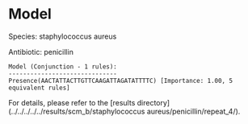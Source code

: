 
# Model

Species: staphylococcus aureus

Antibiotic: penicillin

```
Model (Conjunction - 1 rules):
------------------------------
Presence(AACTATTACTTGTTCAAGATTAGATATTTTC) [Importance: 1.00, 5 equivalent rules]

```

For details, please refer to the [results directory](../../../../../results/scm_b/staphylococcus aureus/penicillin/repeat_4/).

